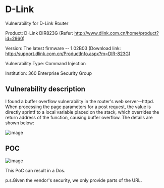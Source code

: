 # D-Link
Vulnerability for D-Link Router

Product: D-Link DIR823G  (Refer: http://www.dlink.com.cn/home/product?id=2960)

Version: The latest firmware -- 1.02B03 (Download link: http://support.dlink.com.cn/ProductInfo.aspx?m=DIR-823G)

Vulnerability Type: Command Injection

Institution: 360 Enterprise Security Group

Vulnerability description
-------------------------
I found a buffer overflow vulnerability in the router's web server--httpd. When processing the page parameters for a post request, the value is directly sprintf to a local variable placed on the stack, which overrides the return address of the function, causing buffer overflow.
The details are shown below:

![image](https://github.com/zsjevilhex/iot/blob/master/route/tenda/tenda-03/image.png)


POC
-------------------------

![image](https://github.com/zsjevilhex/iot/blob/master/route/tenda/tenda-03/poc.jpeg)

This PoC can result in a Dos. 


p.s.Given the vendor's security, we only provide parts of the URL.
